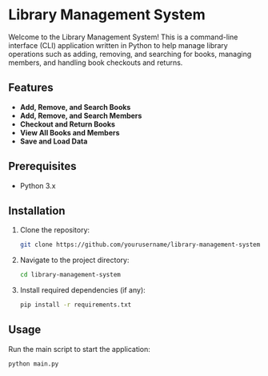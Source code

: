 # Library Management System

Welcome to the Library Management System! This is a command-line interface (CLI) application written in Python to help manage library operations such as adding, removing, and searching for books, managing members, and handling book checkouts and returns.

## Features

- **Add, Remove, and Search Books**
- **Add, Remove, and Search Members**
- **Checkout and Return Books**
- **View All Books and Members**
- **Save and Load Data**

## Prerequisites

- Python 3.x

## Installation

1. Clone the repository:
    ```bash
    git clone https://github.com/yourusername/library-management-system.git
    ```
2. Navigate to the project directory:
    ```bash
    cd library-management-system
    ```
3. Install required dependencies (if any):
    ```bash
    pip install -r requirements.txt
    ```

## Usage

Run the main script to start the application:

```bash
python main.py
```
